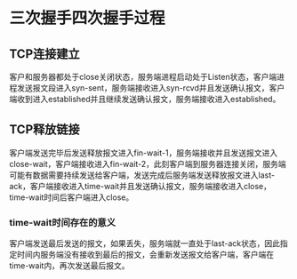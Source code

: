 # 三次握手四次握手过程

## TCP连接建立

​	客户和服务器都处于close关闭状态，服务端进程启动处于Listen状态，客户端进程发送报文段进入syn-sent，服务端接收进入syn-rcvd并且发送确认报文，客户端收到进入established并且继续发送确认报文，服务端接收进入established。

## TCP释放链接

​	客户端发送完毕后发送释放报文进入fin-wait-1，服务端接收并且发送报文进入close-wait，客户端接收进入fin-wait-2，此刻客户端到服务器连接关闭，服务端可能有数据需要持续发送给客户端，发送完成后服务端发送释放报文进入last-ack，客户端接收进入time-wait并且发送确认报文，服务端接收进入close，time-wait时间后客户端进入close。

### time-wait时间存在的意义

​	客户端发送最后发送的报文，如果丢失，服务端就一直处于last-ack状态，因此指定时间内服务端没有接收到最后的报文，会重新发送报文给客户端，客户端在time-wait内，再次发送最后报文。	